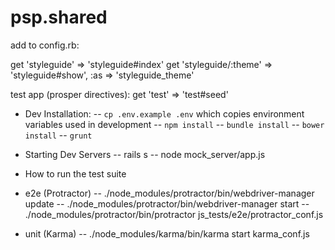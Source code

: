 # psp.shared

add to config.rb:

get 'styleguide' => 'styleguide#index'
get 'styleguide/:theme' => 'styleguide#show', :as => 'styleguide_theme'

test app (prosper directives): 
get 'test' => 'test#seed'

* Dev Installation:
-- `cp .env.example .env` which copies environment variables used in development
-- `npm install`
-- `bundle install`
-- `bower install`
-- `grunt`

* Starting Dev Servers
-- rails s
-- node mock_server/app.js


* How to run the test suite
- e2e (Protractor)
-- ./node_modules/protractor/bin/webdriver-manager update
-- ./node_modules/protractor/bin/webdriver-manager start
-- ./node_modules/protractor/bin/protractor js_tests/e2e/protractor_conf.js

- unit (Karma)
-- ./node_modules/karma/bin/karma start karma_conf.js
